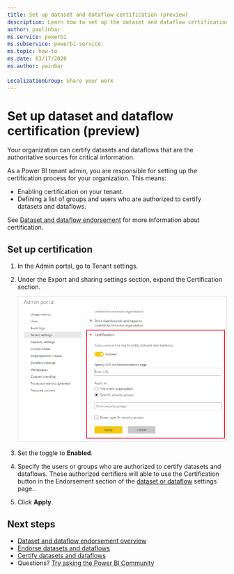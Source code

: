 ```yaml
---
title: Set up dataset and dataflow certification (preview)
description: Learn how to set up the dataset and dataflow certification process in your org.
author: paulinbar
ms.service: powerbi
ms.subservice: powerbi-service
ms.topic: how-to
ms.date: 03/17/2020
ms.author: painbar

LocalizationGroup: Share your work
---
```

# Set up dataset and dataflow certification (preview)

Your organization can certify datasets and dataflows that are the authoritative sources for critical information.

As a Power BI tenant admin, you are responsible for setting up the certification process for your organization. This means:
* Enabling certification on your tenant.
* Defining a list of groups and users who are authorized to certify datasets and dataflows.

See [Dataset and dataflow endorsement](../designer/service-dataset-dataflow-endorsement-overview.md) for more information about certification.


## Set up certification

1. In the Admin portal, go to Tenant settings.
1. Under the Export and sharing settings section, expand the Certification section.

   ![Set up dataset and dataflow certification](media/service-admin-setup-certification/service-admin-certification-setup-dialog.png)

1. Set the toggle to **Enabled**.
1. Specify the users or groups who are authorized to certify datasets and dataflows. These authorized certifiers will able to use the Certification button in the Endorsement section of the [dataset or dataflow](../designer/service-endorse-datasets-dataflows.md#request-dataset-or-dataflow-certification) settings page..
1. Click **Apply**.

## Next steps
* [Dataset and dataflow endorsement overview](../designer/service-dataset-dataflow-endorsement-overview.md)
* [Endorse datasets and dataflows](../designer/service-endorse-datasets-dataflows.md)
* [Certify datasets and dataflows](../designer/service-certify-datasets-dataflows.md)
* Questions? [Try asking the Power BI Community](https://community.powerbi.com/)
